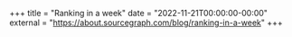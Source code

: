 +++
title = "Ranking in a week"
date = "2022-11-21T00:00:00-00:00"
external = "https://about.sourcegraph.com/blog/ranking-in-a-week"
+++
